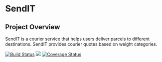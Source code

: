 # SendIT 
## Project Overview

SendIT is a courier service that helps users deliver parcels to different destinations. SendIT
provides courier quotes based on weight categories. 

[![Build Status](https://travis-ci.org/niomwungeri-fabrice/andela-dev-challange.svg?branch=develop)](https://travis-ci.org/niomwungeri-fabrice/andela-dev-challange) <a href="https://codeclimate.com/github/niomwungeri-fabrice/andela-dev-challange/maintainability"><img src="https://api.codeclimate.com/v1/badges/fb87df2ab268be391be9/maintainability" /></a> [![Coverage Status](https://coveralls.io/repos/github/niomwungeri-fabrice/andela-dev-challange/badge.svg)](https://coveralls.io/github/niomwungeri-fabrice/andela-dev-challange)
